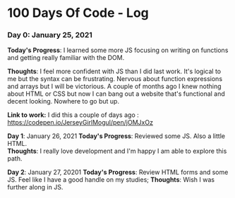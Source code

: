 # 100 Days Of Code - Log

### Day 0: January 25, 2021 
**Today's Progress**: I learned some more JS focusing on writing on functions and getting really familiar with the DOM.

**Thoughts**: I feel more confident with JS than I did last work.  It's logical to me but the syntax can be frustrating.  Nervous about function expressions and arrays but I will be victorious.  A couple of months ago I knew nothing about HTML or CSS but now I can bang out a website that's functional and decent looking. Nowhere to go but up.

**Link to work:** I did this a couple of days ago :  https://codepen.io/JerseyGirlMogul/pen/jOMJxOz

**Day 1**: January 26, 2021
**Today's Progress**: Reviewed some JS.  Also a little HTML.  
**Thoughts**:  I really love development and I'm happy I am able to explore this path.

**Day 2**: January 27, 20201
**Today's Progress**:  Review HTML forms and some JS.  Feel like I have a good handle on my studies;
**Thoughts**: Wish I was further along in JS.

